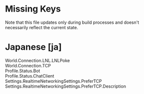 # Missing Keys
Note that this file updates only during build processes and doesn't necessarily reflect the current state.

# Japanese [ja]
World.Connection.LNL.LNLPoke  
World.Connection.TCP  
Profile.Status.Bot  
Profile.Status.ChatClient  
Settings.RealtimeNetworkingSettings.PreferTCP  
Settings.RealtimeNetworkingSettings.PreferTCP.Description  


